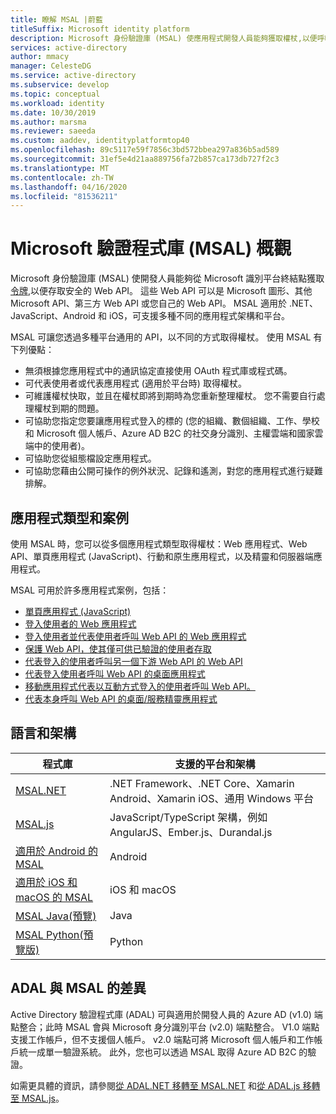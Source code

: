```yaml
---
title: 瞭解 MSAL |蔚藍
titleSuffix: Microsoft identity platform
description: Microsoft 身份驗證庫 (MSAL) 使應用程式開發人員能夠獲取權杖,以便呼叫安全的 Web API。 這些 Web API 可以是 Microsoft 圖形、其他 Microsoft API、第三方 Web API 或您自己的 Web API。 MSAL 支援多種應用程式架構和平台。
services: active-directory
author: mmacy
manager: CelesteDG
ms.service: active-directory
ms.subservice: develop
ms.topic: conceptual
ms.workload: identity
ms.date: 10/30/2019
ms.author: marsma
ms.reviewer: saeeda
ms.custom: aaddev, identityplatformtop40
ms.openlocfilehash: 89c5117e59f7856c3bd572bbea297a836b5ad589
ms.sourcegitcommit: 31ef5e4d21aa889756fa72b857ca173db727f2c3
ms.translationtype: MT
ms.contentlocale: zh-TW
ms.lasthandoff: 04/16/2020
ms.locfileid: "81536211"
---
```

# <a name="overview-of-microsoft-authentication-library-msal"></a>Microsoft 驗證程式庫 (MSAL) 概觀
Microsoft 身份驗證庫 (MSAL) 使開發人員能夠從 Microsoft 識別平台終結點獲取[令牌](developer-glossary.md#security-token),以便存取安全的 Web API。 這些 Web API 可以是 Microsoft 圖形、其他 Microsoft API、第三方 Web API 或您自己的 Web API。 MSAL 適用於 .NET、JavaScript、Android 和 iOS，可支援多種不同的應用程式架構和平台。

MSAL 可讓您透過多種平台通用的 API，以不同的方式取得權杖。 使用 MSAL 有下列優點：

* 無須根據您應用程式中的通訊協定直接使用 OAuth 程式庫或程式碼。
* 可代表使用者或代表應用程式 (適用於平台時) 取得權杖。
* 可維護權杖快取，並且在權杖即將到期時為您重新整理權杖。 您不需要自行處理權杖到期的問題。
* 可協助您指定您要讓應用程式登入的標的 (您的組織、數個組織、工作、學校和 Microsoft 個人帳戶、Azure AD B2C 的社交身分識別、主權雲端和國家雲端中的使用者)。
* 可協助您從組態檔設定應用程式。
* 可協助您藉由公開可操作的例外狀況、記錄和遙測，對您的應用程式進行疑難排解。

## <a name="application-types-and-scenarios"></a>應用程式類型和案例
使用 MSAL 時，您可以從多個應用程式類型取得權杖：Web 應用程式、Web API、單頁應用程式 (JavaScript)、行動和原生應用程式，以及精靈和伺服器端應用程式。

MSAL 可用於許多應用程式案例，包括：

* [單頁應用程式 (JavaScript)](scenario-spa-overview.md)
* [登入使用者的 Web 應用程式](scenario-web-app-sign-user-overview.md)
* [登入使用者並代表使用者呼叫 Web API 的 Web 應用程式](scenario-web-app-call-api-overview.md)
* [保護 Web API，使其僅可供已驗證的使用者存取](scenario-protected-web-api-overview.md)
* [代表登入的使用者呼叫另一個下游 Web API 的 Web API](scenario-web-api-call-api-overview.md)
* [代表登入使用者呼叫 Web API 的桌面應用程式](scenario-desktop-overview.md)
* [移動應用程式代表以互動方式登入的使用者呼叫 Web API。](scenario-mobile-overview.md)
* [代表本身呼叫 Web API 的桌面/服務精靈應用程式](scenario-daemon-overview.md)

## <a name="languages-and-frameworks"></a>語言和架構

| 程式庫 | 支援的平台和架構|
| --- | --- |
| [MSAL.NET](https://github.com/AzureAD/microsoft-authentication-library-for-dotnet)| .NET Framework、.NET Core、Xamarin Android、Xamarin iOS、通用 Windows 平台|
| [MSAL.js](https://github.com/AzureAD/microsoft-authentication-library-for-js)| JavaScript/TypeScript 架構，例如 AngularJS、Ember.js、Durandal.js|
| [適用於 Android 的 MSAL](https://github.com/AzureAD/microsoft-authentication-library-for-android)|Android|
| [適用於 iOS 和 macOS 的 MSAL](https://github.com/AzureAD/microsoft-authentication-library-for-objc)|iOS 和 macOS|
| [MSAL Java(預覽)](https://github.com/AzureAD/microsoft-authentication-library-for-java)|Java|
| [MSAL Python(預覽版)](https://github.com/AzureAD/microsoft-authentication-library-for-python)|Python|

## <a name="differences-between-adal-and-msal"></a>ADAL 與 MSAL 的差異

Active Directory 驗證程式庫 (ADAL) 可與適用於開發人員的 Azure AD (v1.0) 端點整合；此時 MSAL 會與 Microsoft 身分識別平台 (v2.0) 端點整合。 V1.0 端點支援工作帳戶，但不支援個人帳戶。 v2.0 端點可將 Microsoft 個人帳戶和工作帳戶統一成單一驗證系統。 此外，您也可以透過 MSAL 取得 Azure AD B2C 的驗證。

如需更具體的資訊，請參閱[從 ADAL.NET 移轉至 MSAL.NET](msal-net-migration.md) 和[從 ADAL.js 移轉至 MSAL.js](msal-compare-msal-js-and-adal-js.md)。
